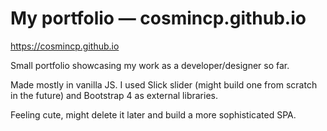 # My portfolio — cosmincp.github.io

https://cosmincp.github.io

Small portfolio showcasing my work as a developer/designer so far.

Made mostly in vanilla JS.
I used Slick slider (might build one from scratch in the future) and Bootstrap 4 as external libraries.

Feeling cute, might delete it later and build a more sophisticated SPA.
